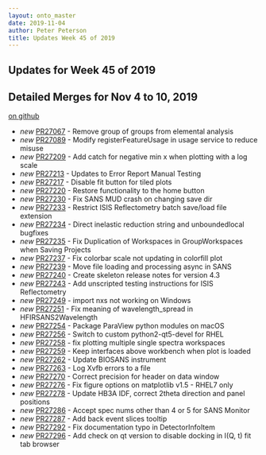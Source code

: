 ```yaml
---
layout: onto_master
date: 2019-11-04
author: Peter Peterson
title: Updates Week 45 of 2019
---
```

Updates for Week 45 of 2019
---------------------------

Detailed Merges for Nov 4 to 10, 2019
-------------------------------------
[on github](https://github.com/mantidproject/mantid/pulls?q=is%3Apr+merged%3A2019-11-05..2019-11-10)

* *new* [PR27067](https://github.com/mantidproject/mantid/pull/27067) - Remove group of groups from elemental analysis
* *new* [PR27089](https://github.com/mantidproject/mantid/pull/27089) - Modify registerFeatureUsage in usage service to reduce misuse
* *new* [PR27209](https://github.com/mantidproject/mantid/pull/27209) - Add catch for negative min x when plotting with a log scale
* *new* [PR27213](https://github.com/mantidproject/mantid/pull/27213) - Updates to Error Report Manual Testing
* *new* [PR27217](https://github.com/mantidproject/mantid/pull/27217) - Disable fit button for tiled plots
* *new* [PR27220](https://github.com/mantidproject/mantid/pull/27220) - Restore functionality to the home button
* *new* [PR27230](https://github.com/mantidproject/mantid/pull/27230) - Fix SANS MUD crash on changing save dir
* *new* [PR27233](https://github.com/mantidproject/mantid/pull/27233) - Restrict ISIS Reflectometry batch save/load file extension
* *new* [PR27234](https://github.com/mantidproject/mantid/pull/27234) - Direct inelastic reduction string and unboundedlocal bugfixes
* *new* [PR27235](https://github.com/mantidproject/mantid/pull/27235) - Fix Duplication of Workspaces in GroupWorkspaces when Saving Projects
* *new* [PR27237](https://github.com/mantidproject/mantid/pull/27237) - Fix colorbar scale not updating in colorfill plot
* *new* [PR27239](https://github.com/mantidproject/mantid/pull/27239) - Move file loading and processing async in SANS
* *new* [PR27240](https://github.com/mantidproject/mantid/pull/27240) - Create skeleton release notes for version 4.3
* *new* [PR27243](https://github.com/mantidproject/mantid/pull/27243) - Add unscripted testing instructions for ISIS Reflectometry
* *new* [PR27249](https://github.com/mantidproject/mantid/pull/27249) - import nxs not working on Windows
* *new* [PR27251](https://github.com/mantidproject/mantid/pull/27251) - Fix meaning of wavelength_spread in HFIRSANS2Wavelength
* *new* [PR27254](https://github.com/mantidproject/mantid/pull/27254) - Package ParaView python modules on macOS
* *new* [PR27256](https://github.com/mantidproject/mantid/pull/27256) - Switch to custom python2-qt5-devel for RHEL
* *new* [PR27258](https://github.com/mantidproject/mantid/pull/27258) - fix plotting multiple single spectra workspaces
* *new* [PR27259](https://github.com/mantidproject/mantid/pull/27259) - Keep interfaces above workbench when plot is loaded
* *new* [PR27262](https://github.com/mantidproject/mantid/pull/27262) - Update BIOSANS instrument
* *new* [PR27263](https://github.com/mantidproject/mantid/pull/27263) - Log Xvfb errors to a file
* *new* [PR27270](https://github.com/mantidproject/mantid/pull/27270) - Correct precision for header on data window
* *new* [PR27276](https://github.com/mantidproject/mantid/pull/27276) - Fix figure options on matplotlib v1.5 - RHEL7 only
* *new* [PR27278](https://github.com/mantidproject/mantid/pull/27278) - Update HB3A IDF, correct 2theta direction and panel positions
* *new* [PR27286](https://github.com/mantidproject/mantid/pull/27286) - Accept spec nums other than 4 or 5 for SANS Monitor
* *new* [PR27287](https://github.com/mantidproject/mantid/pull/27287) - Add back event slices tooltip
* *new* [PR27292](https://github.com/mantidproject/mantid/pull/27292) - Fix documentation typo in DetectorInfoItem
* *new* [PR27296](https://github.com/mantidproject/mantid/pull/27296) - Add check on qt version to disable docking in I(Q, t) fit tab browser
